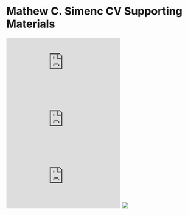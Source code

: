 # Mathew C. Simenc CV Supporting Materials
![](https://github.com/mcsimenc/cvmaterials.io/blob/master/doc/Coursera_Certificate_v1-9706361910114_BioinformaticsAlgorithmsI_first_offering.pdf)
![](https://github.com/mcsimenc/cvmaterials.io/blob/master/doc/Coursera_Certificate_v1-9714701910114_DiscreteOptimization.pdf)
![](https://github.com/mcsimenc/cvmaterials.io/blob/master/doc/Coursera_Certificate_v1-9717601910114_ComputingForDataAnalysis.pdf)
![](https://github.com/mcsimenc/cvmaterials.io/blob/master/doc/test.png)
